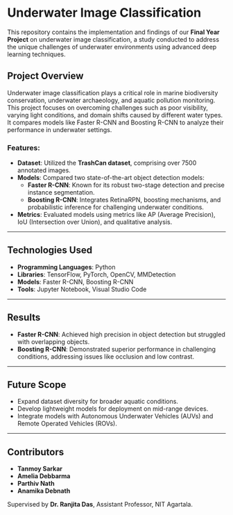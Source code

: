 # Underwater Image Classification

This repository contains the implementation and findings of our **Final Year Project** on underwater image classification, a study conducted to address the unique challenges of underwater environments using advanced deep learning techniques.

## Project Overview

Underwater image classification plays a critical role in marine biodiversity conservation, underwater archaeology, and aquatic pollution monitoring. This project focuses on overcoming challenges such as poor visibility, varying light conditions, and domain shifts caused by different water types. It compares models like Faster R-CNN and Boosting R-CNN to analyze their performance in underwater settings.

### Features:
- **Dataset**: Utilized the **TrashCan dataset**, comprising over 7500 annotated images.
- **Models**: Compared two state-of-the-art object detection models:
  - **Faster R-CNN**: Known for its robust two-stage detection and precise instance segmentation.
  - **Boosting R-CNN**: Integrates RetinaRPN, boosting mechanisms, and probabilistic inference for challenging underwater conditions.
- **Metrics**: Evaluated models using metrics like AP (Average Precision), IoU (Intersection over Union), and qualitative analysis.

---


## Technologies Used

- **Programming Languages**: Python
- **Libraries**: TensorFlow, PyTorch, OpenCV, MMDetection
- **Models**: Faster R-CNN, Boosting R-CNN
- **Tools**: Jupyter Notebook, Visual Studio Code

---

## Results

- **Faster R-CNN**: Achieved high precision in object detection but struggled with overlapping objects.
- **Boosting R-CNN**: Demonstrated superior performance in challenging conditions, addressing issues like occlusion and low contrast.

---

## Future Scope

- Expand dataset diversity for broader aquatic conditions.
- Develop lightweight models for deployment on mid-range devices.
- Integrate models with Autonomous Underwater Vehicles (AUVs) and Remote Operated Vehicles (ROVs).

---

## Contributors

- **Tanmoy Sarkar**
- **Amelia Debbarma**
- **Parthiv Nath**
- **Anamika Debnath**

Supervised by **Dr. Ranjita Das**, Assistant Professor, NIT Agartala.
